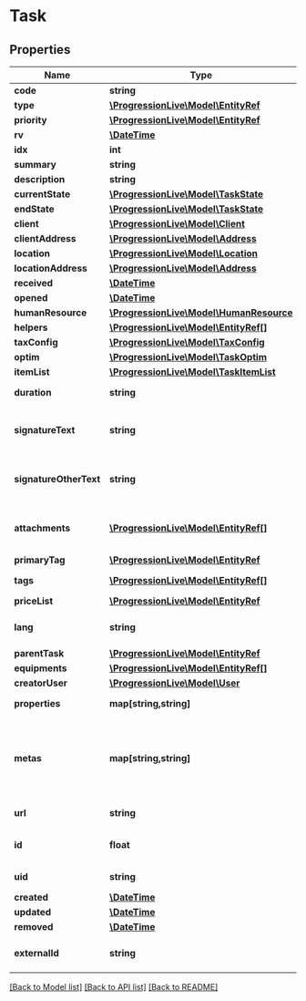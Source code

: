 # Task

## Properties
Name | Type | Description | Notes
------------ | ------------- | ------------- | -------------
**code** | **string** |  | [optional] 
**type** | [**\ProgressionLive\Model\EntityRef**](EntityRef.md) |  | 
**priority** | [**\ProgressionLive\Model\EntityRef**](EntityRef.md) |  | [optional] 
**rv** | [**\DateTime**](\DateTime.md) |  | [optional] 
**idx** | **int** |  | [optional] 
**summary** | **string** |  | [optional] 
**description** | **string** |  | [optional] 
**currentState** | [**\ProgressionLive\Model\TaskState**](TaskState.md) |  | [optional] 
**endState** | [**\ProgressionLive\Model\TaskState**](TaskState.md) |  | [optional] 
**client** | [**\ProgressionLive\Model\Client**](Client.md) |  | [optional] 
**clientAddress** | [**\ProgressionLive\Model\Address**](Address.md) |  | [optional] 
**location** | [**\ProgressionLive\Model\Location**](Location.md) |  | [optional] 
**locationAddress** | [**\ProgressionLive\Model\Address**](Address.md) |  | [optional] 
**received** | [**\DateTime**](\DateTime.md) |  | [optional] 
**opened** | [**\DateTime**](\DateTime.md) |  | [optional] 
**humanResource** | [**\ProgressionLive\Model\HumanResource**](HumanResource.md) |  | [optional] 
**helpers** | [**\ProgressionLive\Model\EntityRef[]**](EntityRef.md) | List of task helpers. | [optional] 
**taxConfig** | [**\ProgressionLive\Model\TaxConfig**](TaxConfig.md) |  | [optional] 
**optim** | [**\ProgressionLive\Model\TaskOptim**](TaskOptim.md) |  | [optional] 
**itemList** | [**\ProgressionLive\Model\TaskItemList**](TaskItemList.md) |  | [optional] 
**duration** | **string** | The task duration in ISO 8601 format. e.g.: PT1H20M | [optional] 
**signatureText** | **string** | Textual name of the main signature. See /task/{identifier}/signature operation for the image. | [optional] 
**signatureOtherText** | **string** | Textual name of the extra signature. See /task/{identifier}/signature/other operation for the image. | [optional] 
**attachments** | [**\ProgressionLive\Model\EntityRef[]**](EntityRef.md) | List of attachments for the task. The content is not included directly. See the operation /task/attachment/{identifier}. | [optional] 
**primaryTag** | [**\ProgressionLive\Model\EntityRef**](EntityRef.md) |  | [optional] 
**tags** | [**\ProgressionLive\Model\EntityRef[]**](EntityRef.md) | The list of secondary tags for the task. | [optional] 
**priceList** | [**\ProgressionLive\Model\EntityRef**](EntityRef.md) |  | [optional] 
**lang** | **string** | The language code to use. en or fr. If not provided, the language of the client will be used. | [optional] 
**parentTask** | [**\ProgressionLive\Model\EntityRef**](EntityRef.md) |  | [optional] 
**equipments** | [**\ProgressionLive\Model\EntityRef[]**](EntityRef.md) | List of the task&#x27;s equipments. | [optional] 
**creatorUser** | [**\ProgressionLive\Model\User**](User.md) |  | [optional] 
**properties** | **map[string,string]** | Properties specific to the type of the entity. | [optional] 
**metas** | **map[string,string]** | Metas properties of this entity. Most schema entities (TODO: list) support this type of property. They make it possible to store various information on the entity without the fields being defined beforehand. | [optional] 
**url** | **string** | The REST api url of this entity to read it. | [optional] 
**id** | **float** | The unique identifier of this entity. Auto generated by the system. | [optional] 
**uid** | **string** | The unique universal identifier of this entity. | [optional] 
**created** | [**\DateTime**](\DateTime.md) |  | [optional] 
**updated** | [**\DateTime**](\DateTime.md) |  | [optional] 
**removed** | [**\DateTime**](\DateTime.md) |  | [optional] 
**externalId** | **string** | Unique field to identify a record by the identifier of an external system. | [optional] 

[[Back to Model list]](../../README.md#documentation-for-models) [[Back to API list]](../../README.md#documentation-for-api-endpoints) [[Back to README]](../../README.md)

